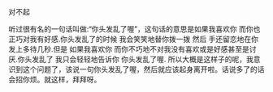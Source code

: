 对不起   


听过很有名的一句话叫做:“你头发乱了喔”，这句话的意思是如果我喜欢你 而你也正巧对我有好感.你头发乱了的时候 我会笑笑地替你拨一拨 然后 手还留恋地在你发上多待几秒.但是 如果我喜欢你 而你不巧地不对我没有喜欢或是好感甚至是讨厌.你头发乱了 我只会轻轻地告诉你 你头发乱了喔.
所以大概是这样子的呢，我意识到这个问题了，该说一句你头发乱了喔，然后就应该起身离开啦。话说多了的话会招你烦。就这样，拜拜呀。
